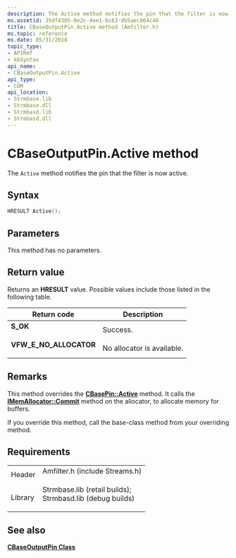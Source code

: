 ```yaml
---
description: The Active method notifies the pin that the filter is now active.
ms.assetid: 35df4305-0e2c-4ee1-bc63-db5aec864c46
title: CBaseOutputPin.Active method (Amfilter.h)
ms.topic: reference
ms.date: 05/31/2018
topic_type: 
- APIRef
- kbSyntax
api_name: 
- CBaseOutputPin.Active
api_type: 
- COM
api_location: 
- Strmbase.lib
- Strmbase.dll
- Strmbasd.lib
- Strmbasd.dll
---
```


# CBaseOutputPin.Active method

The `Active` method notifies the pin that the filter is now active.

## Syntax


```C++
HRESULT Active();
```



## Parameters

This method has no parameters.

## Return value

Returns an **HRESULT** value. Possible values include those listed in the following table.



| Return code                                                                                          | Description                           |
|------------------------------------------------------------------------------------------------------|---------------------------------------|
| <dl> <dt>**S\_OK**</dt> </dl>                 | Success.<br/>                   |
| <dl> <dt>**VFW\_E\_NO\_ALLOCATOR**</dt> </dl> | No allocator is available.<br/> |



 

## Remarks

This method overrides the [**CBasePin::Active**](cbasepin-active.md) method. It calls the [**IMemAllocator::Commit**](/windows/desktop/api/Strmif/nf-strmif-imemallocator-commit) method on the allocator, to allocate memory for buffers.

If you override this method, call the base-class method from your overriding method.

## Requirements



|                    |                                                                                                                                                                                            |
|--------------------|--------------------------------------------------------------------------------------------------------------------------------------------------------------------------------------------|
| Header<br/>  | <dl> <dt>Amfilter.h (include Streams.h)</dt> </dl>                                                                                  |
| Library<br/> | <dl> <dt>Strmbase.lib (retail builds); </dt> <dt>Strmbasd.lib (debug builds)</dt> </dl> |



## See also

<dl> <dt>

[**CBaseOutputPin Class**](cbaseoutputpin.md)
</dt> </dl>

 

 





